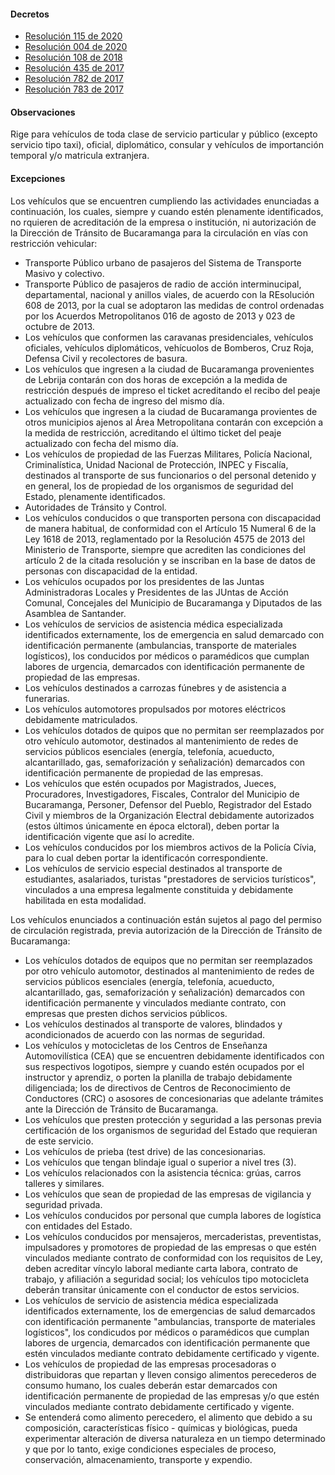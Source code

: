 #### Decretos

- [Resolución 115 de 2020](https://www.transitobucaramanga.gov.co/resolucion/archivos/115-05-2020.pdf)
- [Resolución 004 de 2020](https://transitobucaramanga.gov.co/resolucion/archivos/004-01-2020.PDF)
- [Resolución 108 de 2018](http://transitobucaramanga.gov.co/resolucion/archivos/108-03-2018.pdf)
- [Resolución 435 de 2017](http://transitobucaramanga.gov.co/resolucion/archivos/435-08-2017.pdf)
- [Resolución 782 de 2017](http://transitobucaramanga.gov.co/resolucion/archivos/782-12-2017.pdf)
- [Resolución 783 de 2017](http://transitobucaramanga.gov.co/resolucion/archivos/783-12-2017.pdf)

#### Observaciones

Rige para vehículos de toda clase de servicio particular y público (excepto servicio tipo taxi), oficial, diplomático, consular y vehículos de importanción temporal y/o matricula extranjera.

#### Excepciones

Los vehículos que se encuentren cumpliendo las actividades enunciadas a continuación, los cuales, siempre y cuando estén plenamente identificados, no rquieren de acreditación de la empresa o institución, ni autorización de la Dirección de Tránsito de Bucaramanga para la circulación en vías con restricción vehicular:

- Transporte Público urbano de pasajeros del Sistema de Transporte Masivo y colectivo.
- Transporte Público de pasajeros de radio de acción interminucipal, departamental, nacional y anillos viales, de acuerdo con la REsolución 608 de 2013, por la cual se adoptaron las medidas de control ordenadas por los Acuerdos Metropolitanos 016 de agosto de 2013 y 023 de octubre de 2013.
- Los vehículos que conformen las caravanas presidenciales, vehículos oficiales, vehículos diplomáticos, vehícuolos de Bomberos, Cruz Roja, Defensa Civil y recolectores de basura.
- Los vehículos que ingresen a la ciudad de Bucaramanga provenientes de Lebrija contarán con dos horas de excepción a la medida de restricción después de impreso el ticket acreditando el recibo del peaje actualizado con fecha de ingreso del mismo día.
- Los vehículos que ingresen a la ciudad de Bucaramanga provientes de otros municipios ajenos al Área Metropolitana contarán con excepción a la medida de restricción, acreditando el último ticket del peaje actualizado con fecha del mismo día.
- Los vehículos de propiedad de las Fuerzas Militares, Policía Nacional, Criminalística, Unidad Nacional de Protección, INPEC y Fiscalía, destinados al transporte de sus funcionarios o del personal detenido y en general, los de propiedad de los organismos de seguridad del Estado, plenamente identificados.
- Autoridades de Tránsito y Control.
- Los vehículos conducidos o que transporten persona con discapacidad de manera habitual, de conformidad con el Artículo 15 Numeral 6 de la Ley 1618 de 2013, reglamentado por la Resolución 4575 de 2013 del Ministerio de Transporte, siempre que acrediten las condiciones del artículo 2 de la citada resolución y se inscriban en la base de datos de personas con discapacidad de la entidad.
- Los vehículos ocupados por los presidentes de las Juntas Administradoras Locales y Presidentes de las JUntas de Acción Comunal, Concejales del Municipio de Bucaramanga y Diputados de las Asamblea de Santander.
- Los vehículos de servicios de asistencia médica especializada identificados externamente, los de emergencia en salud demarcado con identificación permanente (ambulancias, transporte de materiales logísticos), los conducidos por médicos o paramédicos que cumplan labores de urgencia, demarcados con identificación permanente de propiedad de las empresas.
- Los vehículos destinados a carrozas fúnebres y de asistencia a funerarias.
- Los vehículos automotores propulsados por motores eléctricos debidamente matriculados.
- Los vehículos dotados de quipos que no permitan ser reemplazados por otro vehículo automotor, destinados al mantenimiento de redes de servicios públicos esenciales (energía, telefonía, acueducto, alcantarillado, gas, semaforización y señalización) demarcados con identificación permanente de propiedad de las empresas.
- Los vehículos que estén ocupados por Magistrados, Jueces, Procuradores, Investigadores, Fiscales, Contralor del Municipio de Bucaramanga, Personer, Defensor del Pueblo, Registrador del Estado Civil y miembros de la Organización Electral debidamente autorizados (estos últimos únicamente en época elctoral), deben portar la identificación vigente que así lo acredite.
- Los vehículos conducidos por los miembros activos de la Policía Cívia, para lo cual deben portar la identificacón correspondiente.
- Los vehículos de servicio especial destinados al transporte de estudiantes, asalariados, turistas "prestadores de servicios turísticos", vinculados a una empresa legalmente constituida y debidamente habilitada en esta modalidad.

Los vehículos enunciados a continuación están sujetos al pago del permiso de circulación registrada, previa autorización de la Dirección de Tránsito de Bucaramanga:

- Los vehículos dotados de equipos que no permitan ser reemplazados por otro vehículo automotor, destinados al mantenimiento de redes de servicios públicos esenciales (energía, telefonía, acueducto, alcantarillado, gas, semaforización y señalización) demarcados con identificación permanente y vinculados mediante contrato, con empresas que presten dichos servicios públicos.
- Los vehículos destinados al transporte de valores, blindados y acondicionados de acuerdo con las normas de seguridad.
- Los vehículos y motocicletas de los Centros de Enseñanza Automovilística (CEA) que se encuentren debidamente identificados con sus respectivos logotipos, siempre y cuando estén ocupados por el instructor y aprendiz, o porten la planilla de trabajo debidamente diligenciada; los de directivos de Centros de Reconocimiento de Conductores (CRC) o asosores de concesionarias que adelante trámites ante la Dirección de Tránsito de Bucaramanga.
- Los vehículos que presten protección y seguridad a las personas previa certificación de los organismos de seguridad del Estado que requieran de este servicio.
- Los vehículos de prieba (test drive) de las concesionarias.
- Los vehículos que tengan blindaje igual o superior a nivel tres (3).
- Los vehículos relacionados con la asistencia técnica: grúas, carros talleres y similares.
- Los vehículos que sean de propiedad de las empresas de vigilancia y seguridad privada.
- Los vehículos conducidos por personal que cumpla labores de logística con entidades del Estado.
- Los vehículos conducidos por mensajeros, mercaderistas, preventistas, impulsadores y promotores de propiedad de las empresas o que estén vinculados mediante contrato de conformidad con los requisitos de Ley, deben acreditar víncylo laboral mediante carta labora, contrato de trabajo, y afiliación a seguridad social; los vehículos tipo motocicleta deberán transitar únicamente con el conductor de estos servicios.
- Los vehículos de servicio de asistencia médica especializada identificados externamente, los de emergencias de salud demarcados con identificación permanente "ambulancias, transporte de materiales logísticos", los condicudos por médicos o paramédicos que cumplan labores de urgencia, demarcados con identificación permanente que estén vinculados mediante contrato debidamente certificado y vigente.
- Los vehículos de propiedad de las empresas procesadoras o distribuidoras que repartan y lleven consigo alimentos perecederos de consumo humano, los cuales deberán estar demarcados con identificación permanente de propiedad de las empresas y/o que estén vinculados mediante contrato debidamente certificado y vigente.
- Se entenderá como alimento perecedero, el alimento que debido a su composición, características físico - químicas y biológicas, pueda experimentar alteración de diversa naturaleza en un tiempo determinado y que por lo tanto, exige condiciones especiales de proceso, conservación, almacenamiento, transporte y expendio.

